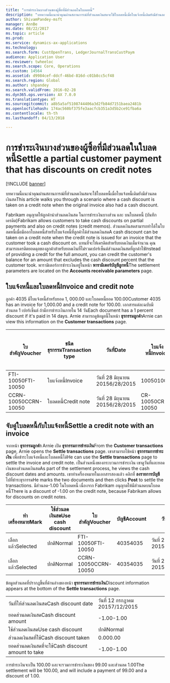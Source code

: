 ```yaml
---
title: "การชำระเงินบางส่วนของผู้ซิ้อที่มีส่วนลดในใบลดหนี้"
description: "บทความนี้แนะนำคุณผ่านสถานการณ์ที่ส่วนลดเงินสดจะใช้ใบลดหนี้เมื่อใบแจ้งหนี้เดิมยังมีส่วนลดเงินสด"
author: ShivamPandey-msft
manager: AnnBe
ms.date: 08/22/2017
ms.topic: article
ms.prod: 
ms.service: dynamics-ax-applications
ms.technology: 
ms.search.form: CustOpenTrans, LedgerJournalTransCustPaym
audience: Application User
ms.reviewer: twheeloc
ms.search.scope: Core, Operations
ms.custom: 14564
ms.assetid: d9984cef-ddcf-46bd-816d-c01b8cc5cf48
ms.search.region: Global
ms.author: shpandey
ms.search.validFrom: 2016-02-28
ms.dyn365.ops.version: AX 7.0.0
ms.translationtype: HT
ms.sourcegitcommit: a8b5a5af5108744406a3d2fb84d7151baea2481b
ms.openlocfilehash: 174ac560bf375fe3aacfcb351a3d5b2ce91fba6a
ms.contentlocale: th-th
ms.lasthandoff: 04/13/2018

---
```


# <a name="settle-a-partial-customer-payment-that-has-discounts-on-credit-notes"></a><span data-ttu-id="c0fed-103">การชำระเงินบางส่วนของผู้ซิ้อที่มีส่วนลดในใบลดหนี้</span><span class="sxs-lookup"><span data-stu-id="c0fed-103">Settle a partial customer payment that has discounts on credit notes</span></span>

[!INCLUDE [banner](../includes/banner.md)]

<span data-ttu-id="c0fed-104">บทความนี้แนะนำคุณผ่านสถานการณ์ที่ส่วนลดเงินสดจะใช้ใบลดหนี้เมื่อใบแจ้งหนี้เดิมยังมีส่วนลดเงินสด</span><span class="sxs-lookup"><span data-stu-id="c0fed-104">This article walks you through a scenario where a cash discount is taken on a credit note when the original invoice also had a cash discount.</span></span> 

<span data-ttu-id="c0fed-105">Fabrikam อนุญาตให้ลูกค้านำส่วนลดเงินสด ในการชำระเงินบางส่วน และ บนใบลดหนี้ (บันทึกเครดิต)</span><span class="sxs-lookup"><span data-stu-id="c0fed-105">Fabrikam allows customers to take cash discounts on partial payments and also on credit notes (credit memos).</span></span> <span data-ttu-id="c0fed-106">ส่วนลดเงินสดสามารถทำได้ในใบลดหนี้เมื่อมีออกใบลดหนี้สำหรับใบแจ้งหนี้ที่ลูกค้าได้ส่วนลดเงินสด</span><span class="sxs-lookup"><span data-stu-id="c0fed-106">A cash discount can be taken on a credit note when the credit note is issued for an invoice that the customer took a cash discount on.</span></span> <span data-ttu-id="c0fed-107">แทนที่จะให้เครดิตสำหรับยอดเงินเต็มจำนวน คุณสามารถเครดิตยอดดุลของลูกค้าสำหรับยอดเงินที่ไม่รวมเปอร์เซ็นต์ส่วนลดเงินสดที่ลูกค้าใช้</span><span class="sxs-lookup"><span data-stu-id="c0fed-107">Instead of providing a credit for the full amount, you can credit the customer's balance for an amount that excludes the cash discount percent that the customer took.</span></span> <span data-ttu-id="c0fed-108">พารามิเตอร์การชำระเงินอยู่ในหน้า **พารามิเตอร์บัญชีลูกหนี้**</span><span class="sxs-lookup"><span data-stu-id="c0fed-108">The settlement parameters are located on the **Accounts receivable parameters** page.</span></span>

## <a name="invoice-and-credit-note"></a><span data-ttu-id="c0fed-109">ใบแจ้งหนี้และใบลดหนี้</span><span class="sxs-lookup"><span data-stu-id="c0fed-109">Invoice and credit note</span></span>
<span data-ttu-id="c0fed-110">ลูกค้า 4035 มีใบแจ้งหนี้สำหรับยอด 1, 000.00 และใบลดหนี้ยอด 100.00</span><span class="sxs-lookup"><span data-stu-id="c0fed-110">Customer 4035 has an invoice for 1,000.00 and a credit note for 100.00.</span></span> <span data-ttu-id="c0fed-111">เอกสารแต่ละฉบับมีส่วนลด 1 เปอร์เซ็นต์ ถ้ามีการชำระเงินภายใน 14 วัน</span><span class="sxs-lookup"><span data-stu-id="c0fed-111">Each document has a 1 percent discount if it's paid in 14 days.</span></span> <span data-ttu-id="c0fed-112">Arnie สามารถดูข้อมูลนี้ในหน้า **ธุรกรรมลูกค้า**</span><span class="sxs-lookup"><span data-stu-id="c0fed-112">Arnie can view this information on the **Customer transactions** page.</span></span>

| <span data-ttu-id="c0fed-113">ใบสำคัญ</span><span class="sxs-lookup"><span data-stu-id="c0fed-113">Voucher</span></span>    | <span data-ttu-id="c0fed-114">ชนิดธุรกรรม</span><span class="sxs-lookup"><span data-stu-id="c0fed-114">Transaction type</span></span> | <span data-ttu-id="c0fed-115">วันที่</span><span class="sxs-lookup"><span data-stu-id="c0fed-115">Date</span></span>      | <span data-ttu-id="c0fed-116">ใบแจ้งหนี้</span><span class="sxs-lookup"><span data-stu-id="c0fed-116">Invoice</span></span>  | <span data-ttu-id="c0fed-117">ยอดเงินในเดบิตในสกุลเงินของธุรกรรม</span><span class="sxs-lookup"><span data-stu-id="c0fed-117">Amount in transaction currency debit</span></span> | <span data-ttu-id="c0fed-118">ยอดเงินในเครดิตในสกุลเงินของธุรกรรม</span><span class="sxs-lookup"><span data-stu-id="c0fed-118">Amount in transaction currency credit</span></span> | <span data-ttu-id="c0fed-119">ยอดดุล</span><span class="sxs-lookup"><span data-stu-id="c0fed-119">Balance</span></span>  | <span data-ttu-id="c0fed-120">สกุลเงิน</span><span class="sxs-lookup"><span data-stu-id="c0fed-120">Currency</span></span> |
|------------|------------------|-----------|----------|--------------------------------------|---------------------------------------|----------|----------|
| <span data-ttu-id="c0fed-121">FTI-10050</span><span class="sxs-lookup"><span data-stu-id="c0fed-121">FTI-10050</span></span>  | <span data-ttu-id="c0fed-122">ใบแจ้งหนี้</span><span class="sxs-lookup"><span data-stu-id="c0fed-122">Invoice</span></span>          | <span data-ttu-id="c0fed-123">วันที่ 28 มิถุนายน 2015</span><span class="sxs-lookup"><span data-stu-id="c0fed-123">6/28/2015</span></span> | <span data-ttu-id="c0fed-124">10050</span><span class="sxs-lookup"><span data-stu-id="c0fed-124">10050</span></span>    | <span data-ttu-id="c0fed-125">1,000.00</span><span class="sxs-lookup"><span data-stu-id="c0fed-125">1,000.00</span></span>                             |                                       | <span data-ttu-id="c0fed-126">1,000.00</span><span class="sxs-lookup"><span data-stu-id="c0fed-126">1,000.00</span></span> | <span data-ttu-id="c0fed-127">USD</span><span class="sxs-lookup"><span data-stu-id="c0fed-127">USD</span></span>      |
| <span data-ttu-id="c0fed-128">CCRN-10050</span><span class="sxs-lookup"><span data-stu-id="c0fed-128">CCRN-10050</span></span> | <span data-ttu-id="c0fed-129">ใบลดหนี้</span><span class="sxs-lookup"><span data-stu-id="c0fed-129">Credit note</span></span>      | <span data-ttu-id="c0fed-130">วันที่ 28 มิถุนายน 2015</span><span class="sxs-lookup"><span data-stu-id="c0fed-130">6/28/2015</span></span> | <span data-ttu-id="c0fed-131">CR-10050</span><span class="sxs-lookup"><span data-stu-id="c0fed-131">CR-10050</span></span> |                                      | <span data-ttu-id="c0fed-132">100.00</span><span class="sxs-lookup"><span data-stu-id="c0fed-132">100.00</span></span>                                | <span data-ttu-id="c0fed-133">-100.00</span><span class="sxs-lookup"><span data-stu-id="c0fed-133">-100.00</span></span>  | <span data-ttu-id="c0fed-134">USD</span><span class="sxs-lookup"><span data-stu-id="c0fed-134">USD</span></span>      |

## <a name="settle-a-credit-note-with-an-invoice"></a><span data-ttu-id="c0fed-135">จับคู่ใบลดหนี้กับใบแจ้งหนี้</span><span class="sxs-lookup"><span data-stu-id="c0fed-135">Settle a credit note with an invoice</span></span>
<span data-ttu-id="c0fed-136">จากหน้า **ธุรกรรมลูกค้า** Arnie เปิด **ธุรกรรมการชำระเงิน**</span><span class="sxs-lookup"><span data-stu-id="c0fed-136">From the **Customer transactions** page, Arnie opens the **Settle transactions** page.</span></span> <span data-ttu-id="c0fed-137">เขาสามารถใช้หน้า **ธุรกรรมการชำระเงิน** เพื่อชำระใบแจ้งหนี้และใบลดหนี้ได้</span><span class="sxs-lookup"><span data-stu-id="c0fed-137">He can use the **Settle transactions** page to settle the invoice and credit note.</span></span> <span data-ttu-id="c0fed-138">เป็นส่วนหนึ่งของกระบวนการชำระเงิน เขาดูวันที่และยอดเงินของส่วนลดเงินสด</span><span class="sxs-lookup"><span data-stu-id="c0fed-138">As part of the settlement process, he views the cash discount dates and amounts.</span></span> <span data-ttu-id="c0fed-139">เขาทำเครื่องหมายในเอกสารสองแล้ว คลิกที่ **ลงรายการบัญชี** ไปที่ชำระธุรกรรม</span><span class="sxs-lookup"><span data-stu-id="c0fed-139">He marks the two documents and then clicks **Post** to settle the transactions.</span></span> <span data-ttu-id="c0fed-140">มีส่วนลด-1.00 ในใบลดหนี้ เนื่องจาก Fabrikam อนุญาตให้มีส่วนลดบนใบลดหนี้</span><span class="sxs-lookup"><span data-stu-id="c0fed-140">There is a discount of -1.00 on the credit note, because Fabrikam allows for discounts on credit notes.</span></span>

| <span data-ttu-id="c0fed-141">ทำเครื่องหมาย</span><span class="sxs-lookup"><span data-stu-id="c0fed-141">Mark</span></span>     | <span data-ttu-id="c0fed-142">ใช้ส่วนลดเงินสด</span><span class="sxs-lookup"><span data-stu-id="c0fed-142">Use cash discount</span></span> | <span data-ttu-id="c0fed-143">ใบสำคัญ</span><span class="sxs-lookup"><span data-stu-id="c0fed-143">Voucher</span></span>    | <span data-ttu-id="c0fed-144">บัญชี</span><span class="sxs-lookup"><span data-stu-id="c0fed-144">Account</span></span> | <span data-ttu-id="c0fed-145">วันที่</span><span class="sxs-lookup"><span data-stu-id="c0fed-145">Date</span></span>      | <span data-ttu-id="c0fed-146">วันที่ครบกำหนด</span><span class="sxs-lookup"><span data-stu-id="c0fed-146">Due date</span></span>  | <span data-ttu-id="c0fed-147">ใบแจ้งหนี้</span><span class="sxs-lookup"><span data-stu-id="c0fed-147">Invoice</span></span>  | <span data-ttu-id="c0fed-148">ยอดเงินในสกุลเงินของธุรกรรม</span><span class="sxs-lookup"><span data-stu-id="c0fed-148">Amount in transaction currency</span></span> | <span data-ttu-id="c0fed-149">สกุลเงิน</span><span class="sxs-lookup"><span data-stu-id="c0fed-149">Currency</span></span> | <span data-ttu-id="c0fed-150">ยอดเงินที่จะชำระ</span><span class="sxs-lookup"><span data-stu-id="c0fed-150">Amount to settle</span></span> |
|----------|-------------------|------------|---------|-----------|-----------|----------|--------------------------------|----------|------------------|
| <span data-ttu-id="c0fed-151">เลือกแล้ว</span><span class="sxs-lookup"><span data-stu-id="c0fed-151">Selected</span></span> | <span data-ttu-id="c0fed-152">ปกติ</span><span class="sxs-lookup"><span data-stu-id="c0fed-152">Normal</span></span>            | <span data-ttu-id="c0fed-153">FTI-10050</span><span class="sxs-lookup"><span data-stu-id="c0fed-153">FTI-10050</span></span>  | <span data-ttu-id="c0fed-154">4035</span><span class="sxs-lookup"><span data-stu-id="c0fed-154">4035</span></span>    | <span data-ttu-id="c0fed-155">วันที่ 28 มิถุนายน 2015</span><span class="sxs-lookup"><span data-stu-id="c0fed-155">6/28/2015</span></span> | <span data-ttu-id="c0fed-156">วันที่ 28 กรกฏาคม 2015</span><span class="sxs-lookup"><span data-stu-id="c0fed-156">7/28/2015</span></span> | <span data-ttu-id="c0fed-157">10050</span><span class="sxs-lookup"><span data-stu-id="c0fed-157">10050</span></span>    | <span data-ttu-id="c0fed-158">1,000.00</span><span class="sxs-lookup"><span data-stu-id="c0fed-158">1,000.00</span></span>                       | <span data-ttu-id="c0fed-159">USD</span><span class="sxs-lookup"><span data-stu-id="c0fed-159">USD</span></span>      | <span data-ttu-id="c0fed-160">990.00</span><span class="sxs-lookup"><span data-stu-id="c0fed-160">990.00</span></span>           |
| <span data-ttu-id="c0fed-161">เลือกแล้ว</span><span class="sxs-lookup"><span data-stu-id="c0fed-161">Selected</span></span> | <span data-ttu-id="c0fed-162">ปกติ</span><span class="sxs-lookup"><span data-stu-id="c0fed-162">Normal</span></span>            | <span data-ttu-id="c0fed-163">CCRN-10050</span><span class="sxs-lookup"><span data-stu-id="c0fed-163">CCRN-10050</span></span> | <span data-ttu-id="c0fed-164">4035</span><span class="sxs-lookup"><span data-stu-id="c0fed-164">4035</span></span>    | <span data-ttu-id="c0fed-165">วันที่ 28 มิถุนายน 2015</span><span class="sxs-lookup"><span data-stu-id="c0fed-165">6/28/2015</span></span> | <span data-ttu-id="c0fed-166">วันที่ 28 กรกฏาคม 2015</span><span class="sxs-lookup"><span data-stu-id="c0fed-166">7/28/2015</span></span> | <span data-ttu-id="c0fed-167">CR-10050</span><span class="sxs-lookup"><span data-stu-id="c0fed-167">CR-10050</span></span> | <span data-ttu-id="c0fed-168">-100.00</span><span class="sxs-lookup"><span data-stu-id="c0fed-168">-100.00</span></span>                        | <span data-ttu-id="c0fed-169">USD</span><span class="sxs-lookup"><span data-stu-id="c0fed-169">USD</span></span>      | <span data-ttu-id="c0fed-170">-99.00</span><span class="sxs-lookup"><span data-stu-id="c0fed-170">-99.00</span></span>           |

<span data-ttu-id="c0fed-171">ข้อมูลส่วนลดที่ปรากฏขึ้นที่ด้านล่างของหน้า **ธุรกรรมการชำระเงิน**</span><span class="sxs-lookup"><span data-stu-id="c0fed-171">Discount information appears at the bottom of the **Settle transactions** page.</span></span>

|                              |           |
|------------------------------|-----------|
| <span data-ttu-id="c0fed-172">วันที่ให้ส่วนลดเงินสด</span><span class="sxs-lookup"><span data-stu-id="c0fed-172">Cash discount date</span></span>           | <span data-ttu-id="c0fed-173">วันที่ 12 กรกฏาคม 2015</span><span class="sxs-lookup"><span data-stu-id="c0fed-173">7/12/2015</span></span> |
| <span data-ttu-id="c0fed-174">ยอดส่วนลดเงินสด</span><span class="sxs-lookup"><span data-stu-id="c0fed-174">Cash discount amount</span></span>         | <span data-ttu-id="c0fed-175">-1.00</span><span class="sxs-lookup"><span data-stu-id="c0fed-175">-1.00</span></span>     |
| <span data-ttu-id="c0fed-176">ใช้ส่วนลดเงินสด</span><span class="sxs-lookup"><span data-stu-id="c0fed-176">Use cash discount</span></span>            | <span data-ttu-id="c0fed-177">ปกติ</span><span class="sxs-lookup"><span data-stu-id="c0fed-177">Normal</span></span>    |
| <span data-ttu-id="c0fed-178">ส่วนลดเงินสดที่ใช้</span><span class="sxs-lookup"><span data-stu-id="c0fed-178">Cash discount taken</span></span>          | <span data-ttu-id="c0fed-179">0.00</span><span class="sxs-lookup"><span data-stu-id="c0fed-179">0.00</span></span>      |
| <span data-ttu-id="c0fed-180">ยอดส่วนลดเงินสดที่จะใช้</span><span class="sxs-lookup"><span data-stu-id="c0fed-180">Cash discount amount to take</span></span> | <span data-ttu-id="c0fed-181">-1.00</span><span class="sxs-lookup"><span data-stu-id="c0fed-181">-1.00</span></span>     |

<span data-ttu-id="c0fed-182">การชำระเงินจะเป็น 100.00 และจะรวมการชำระเงินของ 99.00 และส่วนลด 1.00</span><span class="sxs-lookup"><span data-stu-id="c0fed-182">The settlement will be 100.00, and will include a payment of 99.00 and a discount of 1.00.</span></span>




